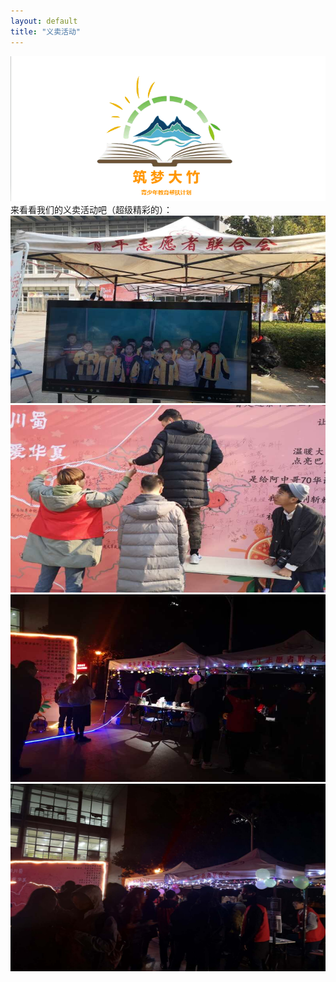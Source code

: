 ```yaml
---
layout: default
title: "义卖活动"
---
```

<body>
<div><img src="/images/Logo1.png"  alt="" /></div>
来看看我们的义卖活动吧（超级精彩的）：
<div><img src="/images/yimai1.jpg"  alt="孩子们的合影 "width="800" height="300" /></div>
<div><img src="/images/yimai2.jpg"  alt="布置现场中" width="800" height="300"/></div>
<div><img src="/images/yimai3.jpg"  alt="夜晚如此美丽" width="800" height="300"/></div>
<div><img src="/images/yimai4.jpg"  alt="来参与的同学们" width="800" height="300"/></div>
</body>